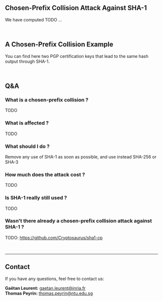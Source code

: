 ## Chosen-Prefix Collision Attack Against SHA-1

We have computed TODO ...
  
&nbsp;
&nbsp;


## A Chosen-Prefix Collision Example

You can find here two PGP certification keys that lead to the same hash output through SHA-1.
   
&nbsp;
&nbsp;   
   

## Q&A

### What is a chosen-prefix collision ?

TODO

### What is affected ?

TODO

### What should I do ?

Remove any use of SHA-1 as soon as possible, and use instead SHA-256 or SHA-3


### How much does the attack cost ?

TODO


### Is SHA-1 really still used ?

TODO


### Wasn't there already a chosen-prefix collision attack against SHA-1 ?

TODO: https://github.com/Cryptosaurus/sha1-cp
  
  
&nbsp;
&nbsp;  
  
- - -
## Contact

If you have any questions, feel free to contact us:  
  
**Gaëtan Leurent:** gaetan.leurent@inria.fr  
**Thomas Peyrin:** thomas.peyrin@ntu.edu.sg  
